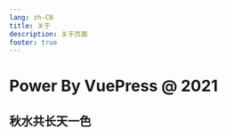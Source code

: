 ```yaml
---
lang: zh-CN
title: 关于
description: 关于页面
footer: true
---
```


# Power By VuePress @ 2021

## 秋水共长天一色